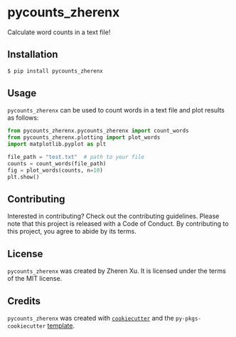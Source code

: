 # pycounts_zherenx

Calculate word counts in a text file!

## Installation

```bash
$ pip install pycounts_zherenx
```

## Usage

`pycounts_zherenx` can be used to count words in a text file and plot results
as follows:

```python
from pycounts_zherenx.pycounts_zherenx import count_words
from pycounts_zherenx.plotting import plot_words
import matplotlib.pyplot as plt

file_path = "test.txt"  # path to your file
counts = count_words(file_path)
fig = plot_words(counts, n=10)
plt.show()
```

## Contributing

Interested in contributing? Check out the contributing guidelines. Please note that this project is released with a Code of Conduct. By contributing to this project, you agree to abide by its terms.

## License

`pycounts_zherenx` was created by Zheren Xu. It is licensed under the terms of the MIT license.

## Credits

`pycounts_zherenx` was created with [`cookiecutter`](https://cookiecutter.readthedocs.io/en/latest/) and the `py-pkgs-cookiecutter` [template](https://github.com/py-pkgs/py-pkgs-cookiecutter).

